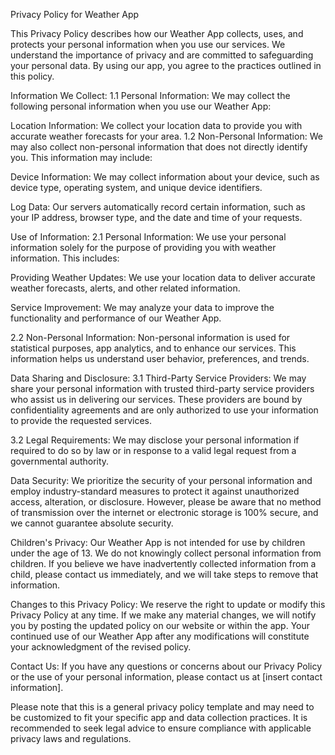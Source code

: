 Privacy Policy for Weather App

This Privacy Policy describes how our Weather App collects, uses, and protects your personal information when you use our services. We understand the importance of privacy and are committed to safeguarding your personal data. By using our app, you agree to the practices outlined in this policy.

Information We Collect:
1.1 Personal Information:
We may collect the following personal information when you use our Weather App:

Location Information: We collect your location data to provide you with accurate weather forecasts for your area.
1.2 Non-Personal Information:
We may also collect non-personal information that does not directly identify you. This information may include:

Device Information: We may collect information about your device, such as device type, operating system, and unique device identifiers.

Log Data: Our servers automatically record certain information, such as your IP address, browser type, and the date and time of your requests.

Use of Information:
2.1 Personal Information:
We use your personal information solely for the purpose of providing you with weather information. This includes:

Providing Weather Updates: We use your location data to deliver accurate weather forecasts, alerts, and other related information.

Service Improvement: We may analyze your data to improve the functionality and performance of our Weather App.

2.2 Non-Personal Information:
Non-personal information is used for statistical purposes, app analytics, and to enhance our services. This information helps us understand user behavior, preferences, and trends.

Data Sharing and Disclosure:
3.1 Third-Party Service Providers:
We may share your personal information with trusted third-party service providers who assist us in delivering our services. These providers are bound by confidentiality agreements and are only authorized to use your information to provide the requested services.

3.2 Legal Requirements:
We may disclose your personal information if required to do so by law or in response to a valid legal request from a governmental authority.

Data Security:
We prioritize the security of your personal information and employ industry-standard measures to protect it against unauthorized access, alteration, or disclosure. However, please be aware that no method of transmission over the internet or electronic storage is 100% secure, and we cannot guarantee absolute security.

Children's Privacy:
Our Weather App is not intended for use by children under the age of 13. We do not knowingly collect personal information from children. If you believe we have inadvertently collected information from a child, please contact us immediately, and we will take steps to remove that information.

Changes to this Privacy Policy:
We reserve the right to update or modify this Privacy Policy at any time. If we make any material changes, we will notify you by posting the updated policy on our website or within the app. Your continued use of our Weather App after any modifications will constitute your acknowledgment of the revised policy.

Contact Us:
If you have any questions or concerns about our Privacy Policy or the use of your personal information, please contact us at [insert contact information].

Please note that this is a general privacy policy template and may need to be customized to fit your specific app and data collection practices. It is recommended to seek legal advice to ensure compliance with applicable privacy laws and regulations.
